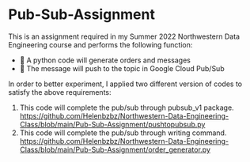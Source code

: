 # Pub-Sub-Assignment #
This is an assignment required in my Summer 2022 Northwestern Data Engineering course and performs the following function:
* 👣 A python code will generate orders and messages
* 🧠 The message will push to the topic in Google Cloud Pub/Sub

In order to better experiment, I applied two different version of codes to satisfy the above requirements:
1. This code will complete the pub/sub through pubsub_v1 package. <br>
    https://github.com/Helenbzbz/Northwestern-Data-Engineering-Class/blob/main/Pub-Sub-Assignment/pushtopubsub.py
2. This code will complete the pub/sub through writing command. <br>
    https://github.com/Helenbzbz/Northwestern-Data-Engineering-Class/blob/main/Pub-Sub-Assignment/order_generator.py
